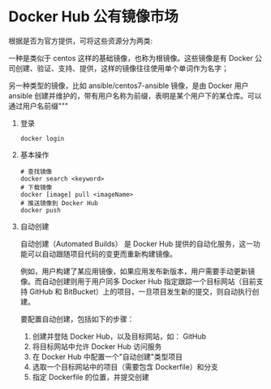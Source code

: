 # Docker Hub 公有镜像市场

根据是否为官方提供，可将这些资源分为两类:

一种是类似于 centos 这样的基础镜像，也称为根镜像。这些镜像是有 Docker 公司创建、验证、支持、提供，这样的镜像往往使用单个单词作为名字；

另一种类型的镜像，比如 ansible/centos7-ansible 镜像，是由 Docker 用户 ansible 创建并维护的，带有用户名称为前缀，表明是某个用户下的某仓库。可以通过用户名前缀"""

1. 登录

   ```shell
   docker login
   ```
   
1. 基本操作

   ```shell
   # 查找镜像
   docker search <keyword>
   # 下载镜像
   docker [image] pull <imageName>
   # 推送镜像到 Docker Hub
   docker push
   ```
   
1. 自动创建

   自动创建（Automated Builds） 是 Docker Hub 提供的自动化服务，这一功能可以自动跟随项目代码的变更而重新构建镜像。

   例如，用户构建了某应用镜像，如果应用发布新版本，用户需要手动更新镜像。而自动创建则用于用户同多 Docker Hub 指定跟踪一个目标网站（目前支持 GitHub 和 BitBucket）上的项目，一旦项目发生新的提交，则自动执行创建。

   要配置自动创建，包括如下的步骤：

   1. 创建并登陆 Docker Hub，以及目标网站，如： GitHub
   1. 将目标网站中允许 Docker Hub 访问服务
   1. 在 Docker Hub 中配置一个"自动创建"类型项目
   1. 选取一个目标网站中的项目（需要包含 Dockerfile）和分支
   1. 指定 Dockerfile 的位置，并提交创建
